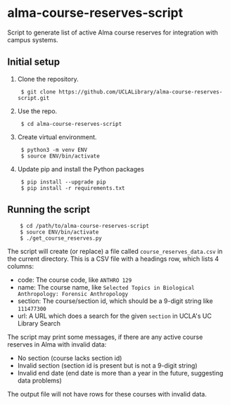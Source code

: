 # alma-course-reserves-script
Script to generate list of active Alma course reserves for integration with campus systems.

## Initial setup

1. Clone the repository.

		$ git clone https://github.com/UCLALibrary/alma-course-reserves-script.git

2. Use the repo.

		$ cd alma-course-reserves-script

3. Create virtual environment.

		$ python3 -m venv ENV
		$ source ENV/bin/activate

4. Update pip and install the Python packages

		$ pip install --upgrade pip
		$ pip install -r requirements.txt

## Running the script
		
		$ cd /path/to/alma-course-reserves-script
		$ source ENV/bin/activate
		$ ./get_course_reserves.py

The script will create (or replace) a file called `course_reserves_data.csv` in the current directory.
This is a CSV file with a headings row, which lists 4 columns:

* code: The course code, like `ANTHRO 129`
* name: The course name, like `Selected Topics in Biological Anthropology: Forensic Anthropology`
* section: The course/section id, which should be a 9-digit string like `111477300`
* url: A URL which does a search for the given `section` in UCLA's UC Library Search

The script may print some messages, if there are any active course reserves in Alma with invalid data:

* No section (course lacks section id)
* Invalid section (section id is present but is not a 9-digit string)
* Invalid end date (end date is more than a year in the future, suggesting data problems)

The output file will not have rows for these courses with invalid data.
